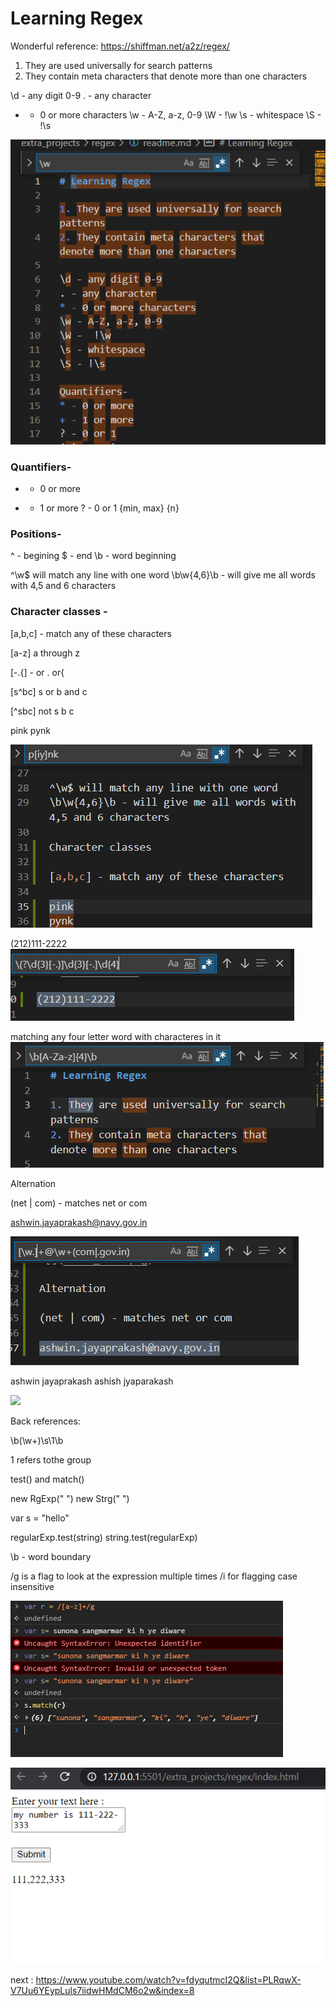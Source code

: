 # Learning Regex

Wonderful reference: https://shiffman.net/a2z/regex/

1. They are used universally for search patterns
2. They contain meta characters that denote more than one characters

\d - any digit 0-9
. - any character
* - 0 or more characters
\w - A-Z, a-z, 0-9 
\W -  !\w
\s - whitespace
\S - !\s

![](slash_w.png)

### Quantifiers-
* - 0 or more
+ - 1 or more
? - 0 or 1
{min, max}
{n}

### Positions-
^ - begining
$ - end
\b - word beginning

^\w$ will match any line with one word
\b\w{4,6}\b - will give me all words with 4,5 and 6 characters

### Character classes -
[a,b,c] - match any of these characters

[a-z] a through z

[-.{] - or . or{

[s^bc] s or b and c

[^sbc] not s b c

pink
pynk

![](link_pink.png)

(212)111-2222
![](match_this.png)

matching any four letter word with characteres in it
![](match_four.png)

Alternation

(net | com) - matches net or com

ashwin.jayaprakash@navy.gov.in

![](email.png)

ashwin jayaprakash
ashish jyaparakash

![](replace_fnamme.gif)

Back references:

\b(\w+)\s\1\b

1 refers tothe group

test() and match()

new RgExp(" ")
new Strg(" ")

var s = "hello"

regularExp.test(string)
string.test(regularExp)

\b - word boundary

/g is a flag to look at the expression multiple times
/i for flagging case insensitive

![](global_flag.png)

![](regex_in_action.png)

next : https://www.youtube.com/watch?v=fdyqutmcI2Q&list=PLRqwX-V7Uu6YEypLuls7iidwHMdCM6o2w&index=8